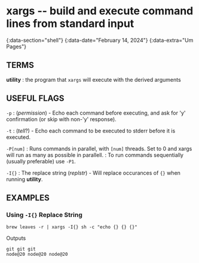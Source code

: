# xargs -- build and execute command lines from standard input
{:data-section="shell"}
{:data-date="February 14, 2024"}
{:data-extra="Um Pages"}


## TERMS

**utility**
: the program that `xargs` will execute with the derived arguments 


## USEFUL FLAGS

`-p`
: (*permission*) - Echo each command before executing, and ask for 'y' confirmation (or skip with non-'y' response).

`-t`
: (*tell*?) - Echo each command to be executed to stderr before it is executed.


`-P[num]`
: Runs commands in parallel, with `[num]` threads. Set to 0 and xargs will run as many as possible in parallell.
: To run commands sequentially (usually preferable) use `-P1`.

`-I{}`
: The replace string (*replstr*) - Will replace occurances of `{}` when running **utility**.

## EXAMPLES

### Using `-I{}` Replace String

~~~
brew leaves -r | xargs -I{} sh -c "echo {} {} {}"
~~~

Outputs

~~~
git git git
node@20 node@20 node@20
~~~



